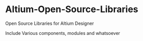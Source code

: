 # Altium-Open-Source-Libraries
Open Source Libraries for Altium Designer

Include Various components, modules and whatsoever
